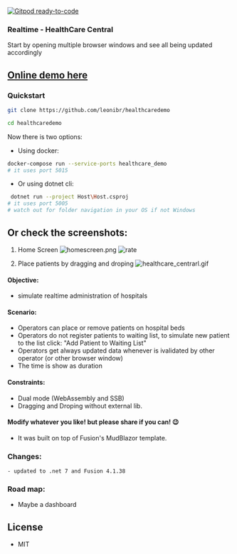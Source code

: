 [![Gitpod ready-to-code](https://img.shields.io/badge/Gitpod-ready--to--code-blue?logo=gitpod)](https://gitpod.io/#https://github.com/leonibr/healthcaredemo)

### Realtime - HealthCare Central

Start by opening multiple browser windows and see all being updated accordingly

## [Online demo here](https://healthcare.marques.top)

### Quickstart

```bash
git clone https://github.com/leonibr/healthcaredemo
```

```bash
cd healthcaredemo
```

Now there is two options:

- Using docker:

```bash
docker-compose run --service-ports healthcare_demo
# it uses port 5015
```

- Or using dotnet cli:

```bash
 dotnet run --project Host\Host.csproj
# it uses port 5005
# watch out for folder navigation in your OS if not Windows
```

## Or check the screenshots:

1. Home Screen
   ![homescreen.png](homescreen.png)
   ![rate](ocuprate.png)

1. Place patients by dragging and droping
   ![healthcare_centrarl.gif](healthcare_central.gif)

#### Objective:

- simulate realtime administration of hospitals

#### Scenario:

- Operators can place or remove patients on hospital beds
- Operators do not register patients to waiting list, to simulate new patient to the list click: "Add Patient to Waiting List"
- Operators get always updated data whenever is ivalidated by other operator (or other browser window)
- The time is show as duration

#### Constraints:

- Dual mode (WebAssembly and SSB)
- Dragging and Droping without external lib.

#### Modify whatever you like! but please share if you can! 😉

- It was built on top of Fusion's MudBlazor template.

### Changes:

    - updated to .net 7 and Fusion 4.1.38

### Road map:

- Maybe a dashboard

## License

- MIT
